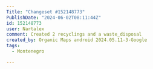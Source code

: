 ```yaml
---
Title: "Changeset #152148773"
PublishDate: "2024-06-02T08:11:44Z"
id: 152148773
user: Nartalex
comment: Created 2 recyclings and a waste_disposal
created_by: Organic Maps android 2024.05.11-3-Google
tags:
  - Montenegro

---
```

